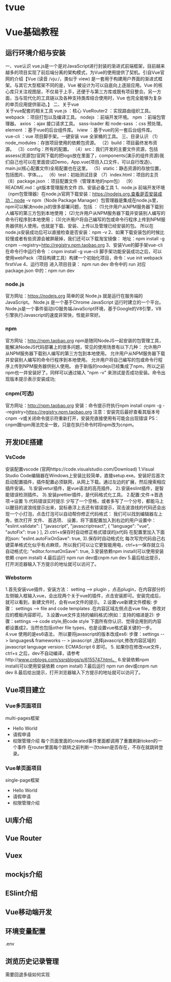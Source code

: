 # tvue
# Vue基础教程
## 运行环境介绍与安装
一、vue认识
vue.js是一个是对JavaScript进行封装的渐进式前端框架，目前越来越多的项目实现了前后端分离的架构模式，为Vue的使用提供了契机。引自Vue官网的介绍【Vue (读音 /vjuː/，类似于 view) 是一套用于构建用户界面的渐进式框架。与其它大型框架不同的是，Vue 被设计为可以自底向上逐层应用。Vue 的核心库只关注视图层，不仅易于上手，还便于与第三方库或既有项目整合。另一方面，当与现代化的工具链以及各种支持类库结合使用时，Vue 也完全能够为复杂的单页应用提供驱动。】
二、关于vue     
关于vue配套的相关工具
vue.js ：核心
VueRouter2 ：实现路由组织工具。
webpack ：项目打包以及编译工具。
nodejs ：前端开发环境。
npm ：前端包管理器。
axios ：ajax 接口请求工具。
sass-loader 和 node-sass ：css 预处理。
element ：基于vue的后台组件库。
iview ：基于vue的另一套后台组件库。
vue-cli ：vue  项目脚手架。一键安装 vue 全家桶的工具。
三、目录认识
（1）node_modules：存放项目使用的依赖包资源。
（2）build：项目最终发布资源。
（3）config：所有的配置。
（4）src：我们开发的主要文件资源，包括assess(资源包)官网下载的把logo放在里面了，components(演示的组件资源)我们自己也可以在里面尝试Demo，App.vue(项目入口文件，可以自行改造)，main.js(核心配置文件)全局配置也在这里。
（5）static：静态资源的存放位置，包括图片、字体。。。
（6）test：初始测试目录
（7）index.html：项目的主页
（8）package.json ：项目配置文件（管理本地的npm包）
（9）README.md：git版本管理服务文件
四、安装必备工具
1、node.js 前端开发环境（npm包管理器）在node.js官网下载安装：https://nodejs.org.查看是否安装成功：node -v
npm（Node Package Manager）包管理器是集成在node.js里，npm可以解决node.js的很多部署问题，包括 ：
(1)允许用户从NPM服务器下载别人编写的第三方包到本地使用；
(2)允许用户从NPM服务器下载并安装别人编写的命令行程序到本地使用；
(3)允许用户将自己编写的包或命令行程序上传到NPM服务器供别人使用。也就是下载、安装、上传以及管理已经安装的包。
所以在node.js安装成功后可以直接检查是否安装：npm -v
2、如果下载安装包的时候比较慢或者有些资源会被屏蔽掉，我们还可以下载淘宝镜像：
地址：npm install -g cnpm --registry=http://registry.npm.taobao.org 
3、安装Vue的脚手架vue-cli在命令行中运行命令 ：cnpm install -g vue-cli 脚手架功能安装成功之后，可以使用webPack（项目构建工具）构建一个初始化项目，命令：vue init webpack firstVue
4、运行项目
进入项目目录：
npm run dev  命令中的  run  对应  package.json 中的：npm run dev

### node.js
官方网址：https://nodejs.org
简单的说 Node.js 就是运行在服务端的 JavaScript。
Node.js 是一个基于Chrome JavaScript 运行时建立的一个平台。
Node.js是一个事件驱动I/O服务端JavaScript环境，基于Google的V8引擎，V8引擎执行Javascript的速度非常快，性能非常好。
### npm
官方网址：http://npm.taobao.org
npm是随同NodeJS一起安装的包管理工具，能解决NodeJS代码部署上的很多问题，常见的使用场景有以下几种：
允许用户从NPM服务器下载别人编写的第三方包到本地使用。 
允许用户从NPM服务器下载并安装别人编写的命令行程序到本地使用。 
允许用户将自己编写的包或命令行程序上传到NPM服务器供别人使用。
由于新版的nodejs已经集成了npm，所以之前npm也一并安装好了。同样可以通过输入 "npm -v" 来测试是否成功安装。命令出现版本提示表示安装成功;
### cnpm(可选)
官方网址：http://npm.taobao.org
安装：命令提示符执行npm install cnpm -g --registry=https://registry.npm.taobao.org
注意：安装完后最好查看其版本号cnpm -v或关闭命令提示符重新打开，安装完直接使用有可能会出现错误
PS：cnpm跟npm用法完全一致，只是在执行命令时将npm改为cnpm。
## 开发IDE搭建

### VsCode
安装配置vscode (官网https://code.visualstudio.com/Download)
1.Visual Studio Code编辑器在Windows上安装比较简单，直接setup.exe。安装好后首次启动配置插件，插件配置必须联网，从网上下载。通过左边的扩展，然后搜索相应插件安装。
1).安装vetur插件，是vue语法的高亮插件。
2).安装eslint插件，是智能错误检测插件。
3).安装prettier插件，是代码格式化工具。
2.配置:文件->首选项->设置
1).代码错误实时提示
少写了一个空格，或者多写了一个分号，都能马上以醒目的波浪线提示出来，鼠标悬浮上去还有错误提示，双击波浪线的代码还会出现一个小灯泡，点击灯泡可以自动帮你修正代码格式：
我们可以找到编辑器左上角，依次打开 文件、 首选项、 设置，将下面配置加入到右边的用户设置中：
"eslint.validate": [
    "javascript",
    "javascriptreact",
     {
         "language": "vue",
         "autoFix": true
     }
],
2).ctrl+s保存时自动修正格式错误的js代码
在配置里加入下面的json:
"eslint.autoFixOnSave": true,
3).保存时自动格式化
每次写完代码自己右键菜单格式化似乎有点麻烦，所以我们可以让它更智能用电，ctrl+s一保存就立马自动格式化:
"editor.formatOnSave": true,
3.安装依赖npm install(可以使用安装依赖 cnpm install) 
4.最后运行 npm run dev或cnpm run dev
5.最后给出提示，打开浏览器输入下方提示的地址就可以访问了。
### Webstorm
1.首先安装vue插件，安装方法：
setting  -->  plugin  ，点击plugin，在内容部分的左侧输入框输入vue，会出现两个关于vue的插件，点击安装即可。安装完成后，就可以看到，新建文件时，会有vue文件的提示。
2.设置vue新建文件模板:
步骤： settings  -->  file and code templates .在内容区域左侧点击vue file，修改对应的模板内容即可。
3.设置vue文件支持的编码格式(例如：支持的缩进是2):
步骤：settings --> code style,把code style 下面所有你认识、觉得会用到的内容都设置成2，当然也包括other file types，也是设置vue格式最关键的一步。
4.vue 使用的是es6语法， 所以要将javascript的版本改成es6:
步骤：settings --> languages& frameworks -- > javascript ,选择javascript,修改内容区域的javascript language version: ECMAScript 6 即可。
5. 如果你在修改vue文件，ctrl+s 之后，dev不自动编译，请参考http://www.cnblogs.com/ssrsblogs/p/6155747.html。
6.安装依赖npm install(可以使用安装依赖 cnpm install) 
7.最后运行 npm run dev或cnpm run dev
8.最后给出提示，打开浏览器输入下方提示的地址就可以访问了。
## Vue项目建立

### Vue多页面项目
multi-pages框架
* Hello World
* 请假申请
* 权限管理介绍
每个页面里面的created事件里面都调用了重置刷新token的一个事件
在router里面每个跳转之前判断一次token是否存在，不存在就跳转登录。

### Vue单页面项目
single-page框架
* Hello World
* 请假申请
* 权限管理介绍

## UI库介绍

## Vue Router

## Vuex

## mockjs介绍

## ESlint介绍

## Vue移动端开发

## 环境变量配置 
.env

## 浏览历史记录管理
需要回退多级如何实现
